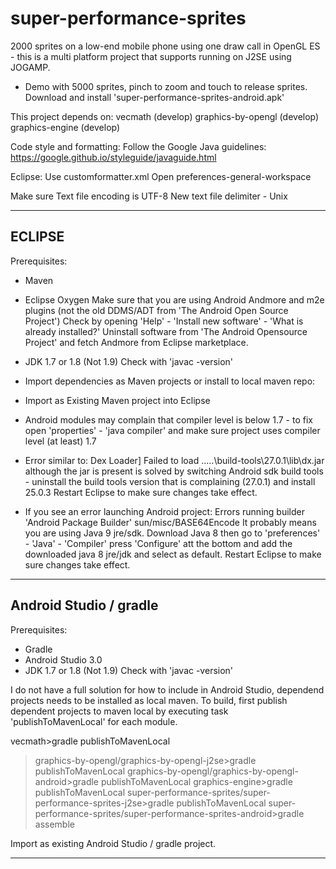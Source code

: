 # super-performance-sprites
2000 sprites on a low-end mobile phone using one draw call in OpenGL ES - this is a multi platform project that supports running on J2SE using JOGAMP.
- Demo with 5000 sprites, pinch to zoom and touch to release sprites.
Download and install 'super-performance-sprites-android.apk'


This project depends on:
vecmath (develop)
graphics-by-opengl (develop)
graphics-engine (develop)

Code style and formatting:
Follow the Google Java guidelines:
https://google.github.io/styleguide/javaguide.html

Eclipse:
Use customformatter.xml
Open preferences-general-workspace

Make sure Text file encoding is UTF-8
New text file delimiter - Unix


----------------------------------------------------------------------
ECLIPSE 
----------------------------------------------------------------------
Prerequisites:
- Maven
- Eclipse Oxygen
Make sure that you are using Android Andmore and m2e plugins (not the old DDMS/ADT from 'The Android Open Source Project')
Check by opening 'Help' - 'Install new software' - 'What is already installed?' 
Uninstall software from 'The Android Opensource Project' and fetch Andmore from Eclipse marketplace.

- JDK 1.7 or 1.8 (Not 1.9)
Check with 'javac -version' 

- Import dependencies as Maven projects or install to local maven repo:
- Import as Existing Maven project into Eclipse

- Android modules may complain that compiler level is below 1.7 - to fix open 'properties' - 'java compiler' and make sure project uses compiler level (at least) 1.7
- Error similar to: Dex Loader] Failed to load .....\build-tools\27.0.1\lib\dx.jar although the jar is present
is solved by switching Android sdk build tools - uninstall the build tools version that is complaining (27.0.1) and install 25.0.3
Restart Eclipse to make sure changes take effect.
- If you see an error launching Android project:
Errors running builder 'Android Package Builder'
sun/misc/BASE64Encode
It probably means you are using Java 9 jre/sdk.
Download Java 8 then go to 'preferences' - 'Java' - 'Compiler' press 'Configure' att the bottom and add the downloaded java 8 jre/jdk and select as default.
Restart Eclipse to make sure changes take effect. 

-----------------------------------------------------------------------
Android Studio / gradle
-----------------------------------------------------------------------
Prerequisites:
- Gradle
- Android Studio 3.0
- JDK 1.7 or 1.8 (Not 1.9)
Check with 'javac -version' 

I do not have a full solution for how to include in Android Studio, dependend projects needs to be installed as local maven.
To build, first publish dependent projects to maven local by executing task 'publishToMavenLocal' for each module.

vecmath>gradle publishToMavenLocal
>graphics-by-opengl/graphics-by-opengl-j2se>gradle publishToMavenLocal
>graphics-by-opengl/graphics-by-opengl-android>gradle publishToMavenLocal
>graphics-engine>gradle publishToMavenLocal
>super-performance-sprites/super-performance-sprites-j2se>gradle publishToMavenLocal
>super-performance-sprites/super-performance-sprites-android>gradle assemble

Import as existing Android Studio / gradle project.

----------------------------------------------------------------------------









